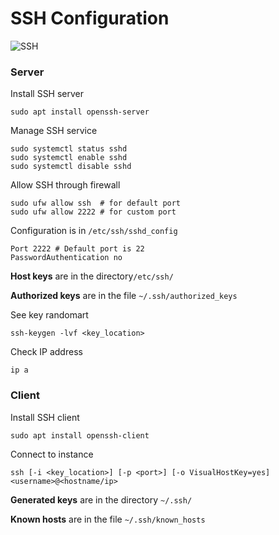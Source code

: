 # SSH Configuration

![SSH](https://www.hostinger.com/tutorials/wp-content/uploads/sites/2/2017/07/symmetric-encryption-ssh-tutorial.jpg)

### Server

Install SSH server
```
sudo apt install openssh-server
```

Manage SSH service
```
sudo systemctl status sshd
sudo systemctl enable sshd
sudo systemctl disable sshd
```

Allow SSH through firewall
```
sudo ufw allow ssh  # for default port
sudo ufw allow 2222 # for custom port
```

Configuration is in `/etc/ssh/sshd_config`
```
Port 2222 # Default port is 22
PasswordAuthentication no
```

**Host keys** are in the directory`/etc/ssh/`

**Authorized keys** are in the file `~/.ssh/authorized_keys`

See key randomart
```
ssh-keygen -lvf <key_location>
```

Check IP address
```
ip a
```

### Client

Install SSH client
```
sudo apt install openssh-client
```

Connect to instance
```
ssh [-i <key_location>] [-p <port>] [-o VisualHostKey=yes] <username>@<hostname/ip>
```

**Generated keys** are in the directory `~/.ssh/`

**Known hosts** are in the file `~/.ssh/known_hosts`
